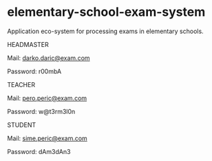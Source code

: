 # elementary-school-exam-system
Application eco-system for processing exams in elementary schools.

HEADMASTER

Mail: darko.daric@exam.com

Password: r00mbA


TEACHER

Mail: pero.peric@exam.com

Password: w@t3rm3l0n


STUDENT

Mail: sime.peric@exam.com

Password: dAm3dAn3
